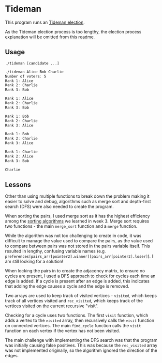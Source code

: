 # Tideman

This program runs an [Tideman election](https://en.wikipedia.org/wiki/Ranked_pairs).

As the Tideman election process is too lengthy, the election process explanation will be omitted from this readme.

## Usage

```
./tideman [candidate ...]
```

```bash
./tideman Alice Bob Charlie
Number of voters: 5
Rank 1: Alice
Rank 2: Charlie
Rank 3: Bob

Rank 1: Alice
Rank 2: Charlie
Rank 3: Bob

Rank 1: Bob
Rank 2: Charlie
Rank 3: Alice

Rank 1: Bob
Rank 2: Charlie
Rank 3: Alice

Rank 1: Charlie
Rank 2: Alice
Rank 3: Bob

Charlie
```

## Lessons

Other than using multiple functions to break down the problem making it easier to solve and debug, algorithms such as merge sort and depth-first search (DFS) were also needed to create the program.

When sorting the pairs, I used merge sort as it has the highest efficiency among the [sorting algorithms](/Notes/week3.md#sorting) we learned in week 3. Merge sort requires two functions - the main `merge_sort` function and a `merge` function.

While the algorithm was not too challenging to create in code, it was difficult to manage the value used to compare the pairs, as the value used to compare between pairs was not stored in the pairs variable itself. This resulted in lengthy, confusing variable names (e.g. `preferences[pairs_arr[pointer2].winner][pairs_arr[pointer2].loser]`). I am still looking for a solution!

When locking the pairs in to create the adjacency matrix, to ensure no cycles are present, I used a DFS approach to check for cycles each time an edge is added. If a cycle is present after an edge is added, this indicates that adding the edge causes a cycle and the edge is removed.

Two arrays are used to keep track of visited vertices - `visited`, which keeps track of all vertices visited and `rec_visited`, which keeps track of the vertices visited on the current recursive "visit".

Checking for a cycle uses two functions. The first `visit` function, which adds a vertex to the `visited` array, then recursively calls the `visit` function on connected vertices. The main `find_cycle` function calls the `visit` function on each vertex if the vertex has not been visited.

The main challenge with implementing the DFS search was that the program was initially causing false positives. This was because the `rec_visited` array was not implemented originally, so the algorithm ignored the direction of the edges.
